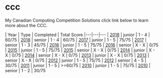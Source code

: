 # ccc
My Canadian Computing Competition Solutions click link below to learn more about the CCC.

|  Year  |  Type  |  Completed  | Total Score
|---|---|---
| [2018](../master/2018) |  junior | 1 - 4  | 60/75
| [2018](../master/2018) |  senior | 1 - 4  | 60/75
| [2017](../master/2017) |  junior | 1 - 5  | 75/75
| [2017](../master/2017) |  senior | 1 - 3  | 45/75
| [2016](../master/2016) |  junior | 1 - 5  | 75/75
| [2016](../master/2016) |  senior | X - X  | 0/75
| [2015](../master/2015) |  junior | 1 - 5  | 75/75
| [2015](../master/2015) |  senior | X - X  | 0/75
| [2014](../master/2014) |  junior | X - X  | 0/75
| [2014](../master/2014) |  senior | X - X  | 0/75
| [2013](../master/2013) |  junior | X - X  | 0/75
| [2013](../master/2013) |  senior | X - X  | 0/75
| [2012](../master/2012) |  junior | 1 - 5  | 75/75
| [2012](../master/2012) |  senior | 4 - 5  | 30/75
| [2011](../master/2011) |  junior | 1 - 5  | >=60/75
| [2010](../master/2010) |  junior | 1 - 5  | 75/75
| [2010](../master/2010) |  senior | 1 - 2  | 30/75
